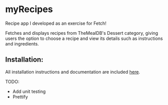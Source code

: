 # myRecipes

Recipe app I developed as an exercise for Fetch!

Fetches and displays recipes from TheMealDB's Dessert category, giving users the option to choose a recipe and view its details such as instructions and ingredients. 

## Installation:

All installation instructions and documentation are included [here](https://github.com/thedavidkipnis/myRecipes/blob/main/Documentation.docc/Documentation.md).

TODO:

- Add unit testing
- Prettify 
